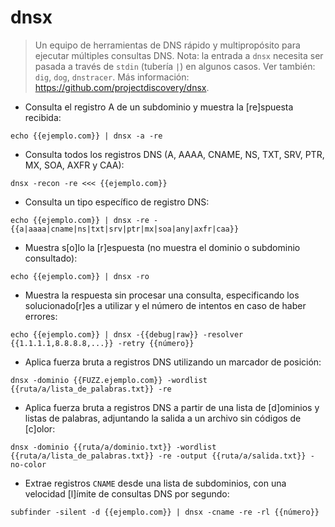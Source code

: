 # dnsx

> Un equipo de herramientas de DNS rápido y multipropósito para ejecutar múltiples consultas DNS.
> Nota: la entrada a `dnsx` necesita ser pasada a través de `stdin` (tubería `|`) en algunos casos.
> Ver también: `dig`, `dog`, `dnstracer`.
> Más información: <https://github.com/projectdiscovery/dnsx>.

- Consulta el registro A de un subdominio y muestra la [re]spuesta recibida:

`echo {{ejemplo.com}} | dnsx -a -re`

- Consulta todos los registros DNS (A, AAAA, CNAME, NS, TXT, SRV, PTR, MX, SOA, AXFR y CAA):

`dnsx -recon -re <<< {{ejemplo.com}}`

- Consulta un tipo específico de registro DNS:

`echo {{ejemplo.com}} | dnsx -re -{{a|aaaa|cname|ns|txt|srv|ptr|mx|soa|any|axfr|caa}}`

- Muestra s[o]lo la [r]espuesta (no muestra el dominio o subdominio consultado):

`echo {{ejemplo.com}} | dnsx -ro`

- Muestra la respuesta sin procesar una consulta, especificando los solucionado[r]es a utilizar y el número de intentos en caso de haber errores:

`echo {{ejemplo.com}} | dnsx -{{debug|raw}} -resolver {{1.1.1.1,8.8.8.8,...}} -retry {{número}}`

- Aplica fuerza bruta a registros DNS utilizando un marcador de posición:

`dnsx -dominio {{FUZZ.ejemplo.com}} -wordlist {{ruta/a/lista_de_palabras.txt}} -re`

- Aplica fuerza bruta a registros DNS a partir de una lista de [d]ominios y listas de palabras, adjuntando la salida a un archivo sin códigos de [c]olor:

`dnsx -dominio {{ruta/a/dominio.txt}} -wordlist {{ruta/a/lista_de_palabras.txt}} -re -output {{ruta/a/salida.txt}} -no-color`

- Extrae registros `CNAME` desde una lista de subdominios, con una velocidad [l]ímite de consultas DNS por segundo:

`subfinder -silent -d {{ejemplo.com}} | dnsx -cname -re -rl {{número}}`

